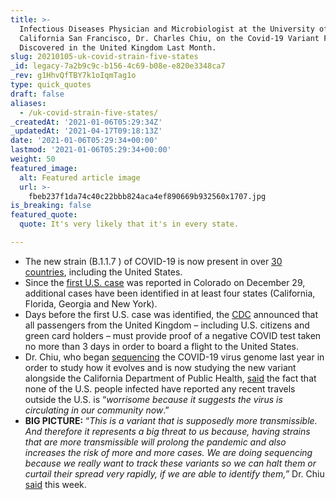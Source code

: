 ```yaml
---
title: >-
  Infectious Diseases Physician and Microbiologist at the University of
  California San Francisco, Dr. Charles Chiu, on the Covid-19 Variant First
  Discovered in the United Kingdom Last Month.
slug: 20210105-uk-covid-strain-five-states
_id: legacy-7a2b9c9c-b156-4c69-b08e-e820e3348ca7
_rev: g1HhvQfTBY7k1oIqmTag1o
type: quick_quotes
draft: false
aliases:
  - /uk-covid-strain-five-states/
_createdAt: '2021-01-06T05:29:34Z'
_updatedAt: '2021-04-17T09:18:13Z'
date: '2021-01-06T05:29:34+00:00'
lastmod: '2021-01-06T05:29:34+00:00'
weight: 50
featured_image:
  alt: Featured article image
  url: >-
    fbeb237f1da74c40c22bbb824aca4ef890669b932560x1707.jpg
is_breaking: false
featured_quote:
  quote: It's very likely that it's in every state.

---
```

* The new strain (B.1.1.7 ) of COVID-19 is now present in over [30 countries](https://www.usatoday.com/story/news/health/2021/01/02/new-covid-strain-b-117-explained/4112125001/), including the United States.
* Since the [first U.S. case](https://www.colorado.gov/governor/news/3856-gov-polis-and-state-public-health-officials-announce-first-case-covid-variant-covid-19) was reported in Colorado on December 29, additional cases have been identified in at least four states (California, Florida, Georgia and New York).
* Days before the first U.S. case was identified, the [CDC](https://www.cdc.gov/coronavirus/2019-ncov/travelers/testing-UK-air-travelers.html) announced that all passengers from the United Kingdom – including U.S. citizens and green card holders – must provide proof of a negative COVID test taken no more than 3 days in order to board a flight to the United States.
* Dr. Chiu, who began [sequencing](https://www.sfchronicle.com/health/article/The-man-behind-the-sequencing-of-coronavirus-15148437.php) the COVID-19 virus genome last year in order to study how it evolves and is now studying the new variant alongside the California Department of Public Health, [said](https://news.yahoo.com/contagious-uk-coronavirus-variant-probably-160440760.html) the fact that none of the U.S. people infected have reported any recent travels outside the U.S. is “_worrisome because it suggests the virus is circulating in our community now_.”
* **BIG PICTURE:** “_This is a variant that is supposedly more transmissible. And therefore it represents a big threat to us because, having strains that are more transmissible will prolong the pandemic and also increases the risk of more and more cases. We are doing sequencing because we really want to track these variants so we can halt them or curtail their spread very rapidly, if we are able to identify them,”_ Dr. Chiu [said](https://www.kron4.com/news/bay-area/why-covid-mutations-matter-in-containing-the-virus/) this week.